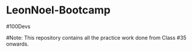 # LeonNoel-Bootcamp
#100Devs


#Note: This repository contains all the practice work done from Class #35 onwards.

